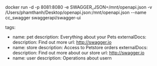 docker run -d -p 8081:8080 -e SWAGGER_JSON=/mnt/openapi.json -v /Users/phamthanh/Desktop/openapi.json:/mnt/openapi.json
--name cc_swagger swaggerapi/swagger-ui

tags:

- name: pet
  description: Everything about your Pets
  externalDocs:
  description: Find out more
  url: http://swagger.io
- name: store
  description: Access to Petstore orders
  externalDocs:
  description: Find out more about our store
  url: http://swagger.io
- name: user
  description: Operations about usern